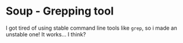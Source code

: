 # Soup - Grepping tool
I got tired of using stable command line tools like `grep`, so i made an unstable one!
It works... I think?
